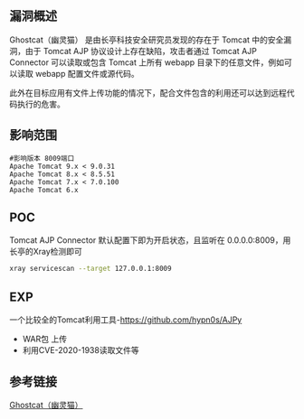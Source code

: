 ## 漏洞概述

Ghostcat（幽灵猫） 是由长亭科技安全研究员发现的存在于 Tomcat 中的安全漏洞，由于 Tomcat AJP 协议设计上存在缺陷，攻击者通过 Tomcat AJP Connector 可以读取或包含 Tomcat 上所有 webapp 目录下的任意文件，例如可以读取 webapp 配置文件或源代码。

此外在目标应用有文件上传功能的情况下，配合文件包含的利用还可以达到远程代码执行的危害。

## 影响范围

```http
#影响版本 8009端口
Apache Tomcat 9.x < 9.0.31
Apache Tomcat 8.x < 8.5.51
Apache Tomcat 7.x < 7.0.100
Apache Tomcat 6.x
```

## POC

Tomcat AJP Connector 默认配置下即为开启状态，且监听在 0.0.0.0:8009，用长亭的Xray检测即可

```bash
xray servicescan --target 127.0.0.1:8009
```

## EXP

一个比较全的Tomcat利用工具-https://github.com/hypn0s/AJPy

- WAR包 上传
- 利用CVE-2020-1938读取文件等

## 参考链接

[Ghostcat（幽灵猫）](https://www.chaitin.cn/zh/ghostcat) 